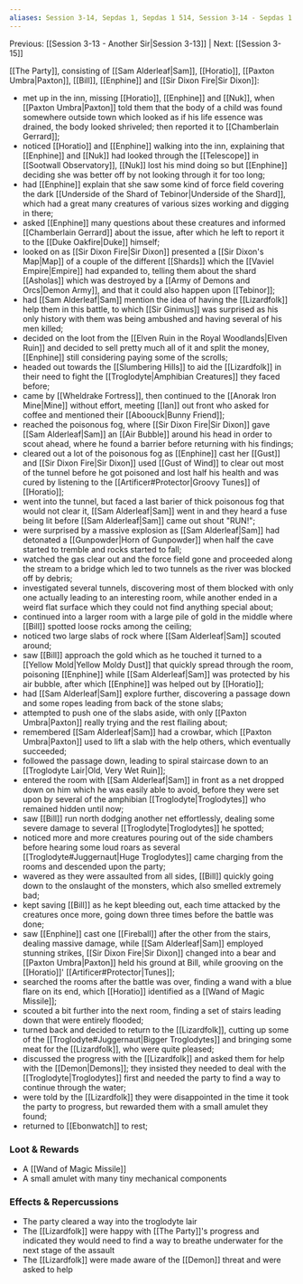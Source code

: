 ```yaml
---
aliases: Session 3-14, Sepdas 1, Sepdas 1 514, Session 3-14 - Sepdas 1 514, Session 3-14 - Sepdas 1 514 - The Trapped Lair
---
```

Previous: [[Session 3-13 - Another Sir|Session 3-13]] | Next: [[Session 3-15]] 

[[The Party]], consisting of [[Sam Alderleaf|Sam]], [[Horatio]], [[Paxton Umbra|Paxton]], [[Bill]], [[Enphine]] and [[Sir Dixon Fire|Sir Dixon]]:
- met up in the inn, missing [[Horatio]], [[Enphine]] and [[Nuk]], when [[Paxton Umbra|Paxton]] told them that the body of a child was found somewhere outside town which looked as if his life essence was drained, the body looked shriveled; then reported it to [[Chamberlain Gerrard]];
- noticed [[Horatio]] and [[Enphine]] walking into the inn, explaining that [[Enphine]] and [[Nuk]] had looked through the [[Telescope]] in [[Sootwall Observatory]], [[Nuk]] lost his mind doing so but [[Enphine]] deciding she was better off by not looking through it for too long;
- had [[Enphine]] explain that she saw some kind of force field covering the dark [[Underside of the Shard of Tebinor|Underside of the Shard]], which had a great many creatures of various sizes working and digging in there;
- asked [[Enphine]] many questions about these creatures and informed [[Chamberlain Gerrard]] about the issue, after which he left to report it to the [[Duke Oakfire|Duke]] himself;
- looked on as [[Sir Dixon Fire|Sir Dixon]] presented a [[Sir Dixon's Map|Map]] of a couple of the different [[Shards]] which the [[Vaviel Empire|Empire]] had expanded to, telling them about the shard [[Asholas]] which was destroyed by a [[Army of Demons and Orcs|Demon Army]], and that it could also happen upon [[Tebinor]];
- had [[Sam Alderleaf|Sam]] mention the idea of having the [[Lizardfolk]] help them in this battle, to which [[Sir Ginimus]] was surprised as his only history with them was being ambushed and having several of his men killed;
- decided on the loot from the [[Elven Ruin in the Royal Woodlands|Elven Ruin]] and decided to sell pretty much all of it and split the money, [[Enphine]] still considering paying some of the scrolls;
- headed out towards the [[Slumbering Hills]] to aid the [[Lizardfolk]] in their need to fight the [[Troglodyte|Amphibian Creatures]] they faced before;
- came by [[Wheldrake Fortress]], then continued to the [[Anorak Iron Mine|Mine]] without effort, meeting [[Ian]] out front who asked for coffee and mentioned their [[Aboouck|Bunny Friend]];
- reached the poisonous fog, where [[Sir Dixon Fire|Sir Dixon]] gave [[Sam Alderleaf|Sam]] an [[Air Bubble]] around his head in order to scout ahead, where he found a barrier before returning with his findings;
- cleared out a lot of the poisonous fog as [[Enphine]] cast her [[Gust]] and [[Sir Dixon Fire|Sir Dixon]] used [[Gust of Wind]] to clear out most of the tunnel before he got poisoned and lost half his health and was cured by listening to the [[Artificer#Protector|Groovy Tunes]] of [[Horatio]];
- went into the tunnel, but faced a last barier of thick poisonous fog that would not clear it, [[Sam Alderleaf|Sam]] went in and they heard a fuse being lit before [[Sam Alderleaf|Sam]] came out shout "RUN!";
- were surprised by a massive explosion as [[Sam Alderleaf|Sam]] had detonated a [[Gunpowder|Horn of Gunpowder]] when half the cave started to tremble and rocks started to fall;
- watched the gas clear out and the force field gone and proceeded along the stream to a bridge which led to two tunnels as the river was blocked off by debris;
- investigated several tunnels, discovering most of them blocked with only one actually leading to an interesting room, while another ended in a weird flat surface which they could not find anything special about;
- continued into a larger room with a large pile of gold in the middle where [[Bill]] spotted loose rocks among the ceiling;
- noticed two large slabs of rock where [[Sam Alderleaf|Sam]] scouted around;
- saw [[Bill]] approach the gold which as he touched it turned to a [[Yellow Mold|Yellow Moldy Dust]] that quickly spread through the room, poisoning [[Enphine]] while [[Sam Alderleaf|Sam]] was protected by his air bubble, after which [[Enphine]] was helped out by [[Horatio]];
- had [[Sam Alderleaf|Sam]] explore further, discovering a passage down and some ropes leading from back of the stone slabs;
- attempted to push one of the slabs aside, with only [[Paxton Umbra|Paxton]] really trying and the rest flailing about;
- remembered [[Sam Alderleaf|Sam]] had a crowbar, which [[Paxton Umbra|Paxton]] used to lift a slab with the help others, which eventually succeeded;
- followed the passage down, leading to spiral staircase down to an [[Troglodyte Lair|Old, Very Wet Ruin]];
- entered the room with [[Sam Alderleaf|Sam]] in front as a net dropped down on him which he was easily able to avoid, before they were set upon by several of the amphibian [[Troglodyte|Troglodytes]] who remained hidden until now;
- saw [[Bill]] run north dodging another net effortlessly, dealing some severe damage to several [[Troglodyte|Troglodytes]] he spotted;
- noticed more and more creatures pouring out of the side chambers before hearing some loud roars as several [[Troglodyte#Juggernaut|Huge Troglodytes]] came charging from the rooms and descended upon the party;
- wavered as they were assaulted from all sides, [[Bill]] quickly going down to the onslaught of the monsters, which also smelled extremely bad;
- kept saving [[Bill]] as he kept bleeding out, each time attacked by the creatures once more, going down three times before the battle was done;
- saw [[Enphine]] cast one [[Fireball]] after the other from the stairs, dealing massive damage, while [[Sam Alderleaf|Sam]] employed stunning strikes, [[Sir Dixon Fire|Sir Dixon]] changed into a bear and [[Paxton Umbra|Paxton]] held his ground at Bill, while grooving on the [[Horatio]]' [[Artificer#Protector|Tunes]];
- searched the rooms after the battle was over, finding a wand with a blue flare on its end, which [[Horatio]] identified as a [[Wand of Magic Missile]];
- scouted a bit further into the next room, finding a set of stairs leading down that were entirely flooded;
- turned back and decided to return to the [[Lizardfolk]], cutting up some of the [[Troglodyte#Juggernaut|Bigger Troglodytes]] and bringing some meat for the [[Lizardfolk]], who were quite pleased;
- discussed the progress with the [[Lizardfolk]] and asked them for help with the [[Demon|Demons]]; they insisted they needed to deal with the [[Troglodyte|Troglodytes]] first and needed the party to find a way to continue through the water;
- were told by the [[Lizardfolk]] they were disappointed in the time it took the party to progress, but rewarded them with a small amulet they found;
- returned to [[Ebonwatch]] to rest;

### Loot & Rewards
-   A [[Wand of Magic Missile]]
-   A small amulet with many tiny mechanical components

### Effects & Repercussions
-   The party cleared a way into the troglodyte lair
-   The [[Lizardfolk]] were happy with [[The Party]]'s progress and indicated they would need to find a way to breathe underwater for the next stage of the assault
-   The [[Lizardfolk]] were made aware of the [[Demon]] threat and were asked to help